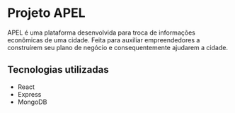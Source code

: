 # Projeto APEL

APEL é uma plataforma desenvolvida para troca de informações
econômicas de uma cidade.
Feita para auxiliar empreendedores a construírem seu plano
de negócio e consequentemente ajudarem a cidade.

## Tecnologias utilizadas

- React
- Express
- MongoDB
